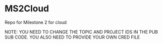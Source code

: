 # MS2Cloud
Repo for Milestone 2 for cloud


NOTE: YOU NEED TO CHANGE THE TOPIC AND PROJECT IDS IN THE PUB SUB CODE. YOU ALSO NEED TO PROVIDE YOUR OWN CRED FILE
